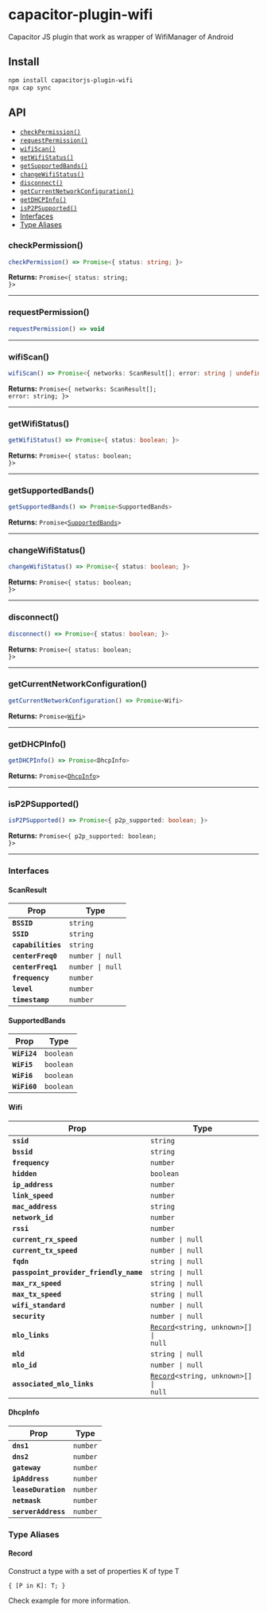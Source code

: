 # capacitor-plugin-wifi

Capacitor JS plugin that work as wrapper of WifiManager of Android

## Install

```bash
npm install capacitorjs-plugin-wifi
npx cap sync
```

## API

<docgen-index>

* [`checkPermission()`](#checkpermission)
* [`requestPermission()`](#requestpermission)
* [`wifiScan()`](#wifiscan)
* [`getWifiStatus()`](#getwifistatus)
* [`getSupportedBands()`](#getsupportedbands)
* [`changeWifiStatus()`](#changewifistatus)
* [`disconnect()`](#disconnect)
* [`getCurrentNetworkConfiguration()`](#getcurrentnetworkconfiguration)
* [`getDHCPInfo()`](#getdhcpinfo)
* [`isP2PSupported()`](#isp2psupported)
* [Interfaces](#interfaces)
* [Type Aliases](#type-aliases)

</docgen-index>

<docgen-api>
<!--Update the source file JSDoc comments and rerun docgen to update the docs below-->

### checkPermission()

```typescript
checkPermission() => Promise<{ status: string; }>
```

**Returns:** <code>Promise&lt;{ status: string; }&gt;</code>

--------------------


### requestPermission()

```typescript
requestPermission() => void
```

--------------------


### wifiScan()

```typescript
wifiScan() => Promise<{ networks: ScanResult[]; error: string | undefined; }>
```

**Returns:** <code>Promise&lt;{ networks: ScanResult[]; error: string; }&gt;</code>

--------------------


### getWifiStatus()

```typescript
getWifiStatus() => Promise<{ status: boolean; }>
```

**Returns:** <code>Promise&lt;{ status: boolean; }&gt;</code>

--------------------


### getSupportedBands()

```typescript
getSupportedBands() => Promise<SupportedBands>
```

**Returns:** <code>Promise&lt;<a href="#supportedbands">SupportedBands</a>&gt;</code>

--------------------


### changeWifiStatus()

```typescript
changeWifiStatus() => Promise<{ status: boolean; }>
```

**Returns:** <code>Promise&lt;{ status: boolean; }&gt;</code>

--------------------


### disconnect()

```typescript
disconnect() => Promise<{ status: boolean; }>
```

**Returns:** <code>Promise&lt;{ status: boolean; }&gt;</code>

--------------------


### getCurrentNetworkConfiguration()

```typescript
getCurrentNetworkConfiguration() => Promise<Wifi>
```

**Returns:** <code>Promise&lt;<a href="#wifi">Wifi</a>&gt;</code>

--------------------


### getDHCPInfo()

```typescript
getDHCPInfo() => Promise<DhcpInfo>
```

**Returns:** <code>Promise&lt;<a href="#dhcpinfo">DhcpInfo</a>&gt;</code>

--------------------


### isP2PSupported()

```typescript
isP2PSupported() => Promise<{ p2p_supported: boolean; }>
```

**Returns:** <code>Promise&lt;{ p2p_supported: boolean; }&gt;</code>

--------------------


### Interfaces


#### ScanResult

| Prop               | Type                        |
| ------------------ | --------------------------- |
| **`BSSID`**        | <code>string</code>         |
| **`SSID`**         | <code>string</code>         |
| **`capabilities`** | <code>string</code>         |
| **`centerFreq0`**  | <code>number \| null</code> |
| **`centerFreq1`**  | <code>number \| null</code> |
| **`frequency`**    | <code>number</code>         |
| **`level`**        | <code>number</code>         |
| **`timestamp`**    | <code>number</code>         |


#### SupportedBands

| Prop         | Type                 |
| ------------ | -------------------- |
| **`WiFi24`** | <code>boolean</code> |
| **`WiFi5`**  | <code>boolean</code> |
| **`WiFi6`**  | <code>boolean</code> |
| **`WiFi60`** | <code>boolean</code> |


#### Wifi

| Prop                                   | Type                                                                       |
| -------------------------------------- | -------------------------------------------------------------------------- |
| **`ssid`**                             | <code>string</code>                                                        |
| **`bssid`**                            | <code>string</code>                                                        |
| **`frequency`**                        | <code>number</code>                                                        |
| **`hidden`**                           | <code>boolean</code>                                                       |
| **`ip_address`**                       | <code>number</code>                                                        |
| **`link_speed`**                       | <code>number</code>                                                        |
| **`mac_address`**                      | <code>string</code>                                                        |
| **`network_id`**                       | <code>number</code>                                                        |
| **`rssi`**                             | <code>number</code>                                                        |
| **`current_rx_speed`**                 | <code>number \| null</code>                                                |
| **`current_tx_speed`**                 | <code>number \| null</code>                                                |
| **`fqdn`**                             | <code>string \| null</code>                                                |
| **`passpoint_provider_friendly_name`** | <code>string \| null</code>                                                |
| **`max_rx_speed`**                     | <code>string \| null</code>                                                |
| **`max_tx_speed`**                     | <code>string \| null</code>                                                |
| **`wifi_standard`**                    | <code>number \| null</code>                                                |
| **`security`**                         | <code>number \| null</code>                                                |
| **`mlo_links`**                        | <code><a href="#record">Record</a>&lt;string, unknown&gt;[] \| null</code> |
| **`mld`**                              | <code>string \| null</code>                                                |
| **`mlo_id`**                           | <code>number \| null</code>                                                |
| **`associated_mlo_links`**             | <code><a href="#record">Record</a>&lt;string, unknown&gt;[] \| null</code> |


#### DhcpInfo

| Prop                | Type                |
| ------------------- | ------------------- |
| **`dns1`**          | <code>number</code> |
| **`dns2`**          | <code>number</code> |
| **`gateway`**       | <code>number</code> |
| **`ipAddress`**     | <code>number</code> |
| **`leaseDuration`** | <code>number</code> |
| **`netmask`**       | <code>number</code> |
| **`serverAddress`** | <code>number</code> |


### Type Aliases


#### Record

Construct a type with a set of properties K of type T

<code>{ [P in K]: T; }</code>

</docgen-api>

Check example for more information.